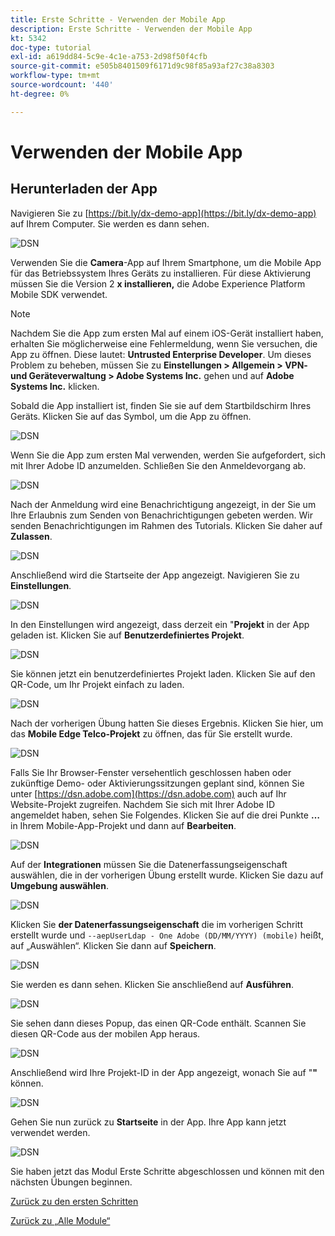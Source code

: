 ```yaml
---
title: Erste Schritte - Verwenden der Mobile App
description: Erste Schritte - Verwenden der Mobile App
kt: 5342
doc-type: tutorial
exl-id: a619dd84-5c9e-4c1e-a753-2d98f50f4cfb
source-git-commit: e505b8401509f6171d9c98f85a93af27c38a8303
workflow-type: tm+mt
source-wordcount: '440'
ht-degree: 0%

---
```


# Verwenden der Mobile App

## Herunterladen der App

Navigieren Sie zu [https://bit.ly/dx-demo-app](https://bit.ly/dx-demo-app) auf Ihrem Computer. Sie werden es dann sehen.

![DSN](./images/mobileapp.png)

Verwenden Sie die **Camera**-App auf Ihrem Smartphone, um die Mobile App für das Betriebssystem Ihres Geräts zu installieren. Für diese Aktivierung müssen Sie die Version 2 **x installieren,** die Adobe Experience Platform Mobile SDK verwendet.

>[!NOTE]
>
>Nachdem Sie die App zum ersten Mal auf einem iOS-Gerät installiert haben, erhalten Sie möglicherweise eine Fehlermeldung, wenn Sie versuchen, die App zu öffnen. Diese lautet: **Untrusted Enterprise Developer**. Um dieses Problem zu beheben, müssen Sie zu **Einstellungen > Allgemein > VPN- und Geräteverwaltung > Adobe Systems Inc.** gehen und auf **Adobe Systems Inc.** klicken.

Sobald die App installiert ist, finden Sie sie auf dem Startbildschirm Ihres Geräts. Klicken Sie auf das Symbol, um die App zu öffnen.

![DSN](./images/mobileappn1.png)

Wenn Sie die App zum ersten Mal verwenden, werden Sie aufgefordert, sich mit Ihrer Adobe ID anzumelden. Schließen Sie den Anmeldevorgang ab.

![DSN](./images/mobileappn2.png)

Nach der Anmeldung wird eine Benachrichtigung angezeigt, in der Sie um Ihre Erlaubnis zum Senden von Benachrichtigungen gebeten werden. Wir senden Benachrichtigungen im Rahmen des Tutorials. Klicken Sie daher auf **Zulassen**.

![DSN](./images/mobileappn3.png)

Anschließend wird die Startseite der App angezeigt. Navigieren Sie zu **Einstellungen**.

![DSN](./images/mobileappn4.png)

In den Einstellungen wird angezeigt, dass derzeit ein &quot;**Projekt** in der App geladen ist. Klicken Sie auf **Benutzerdefiniertes Projekt**.

![DSN](./images/mobileappn5.png)

Sie können jetzt ein benutzerdefiniertes Projekt laden. Klicken Sie auf den QR-Code, um Ihr Projekt einfach zu laden.

![DSN](./images/mobileappn6.png)

Nach der vorherigen Übung hatten Sie dieses Ergebnis. Klicken Sie hier, um das **Mobile Edge Telco-Projekt** zu öffnen, das für Sie erstellt wurde.

![DSN](./images/dsn5b.png)

Falls Sie Ihr Browser-Fenster versehentlich geschlossen haben oder zukünftige Demo- oder Aktivierungssitzungen geplant sind, können Sie unter [https://dsn.adobe.com](https://dsn.adobe.com) auch auf Ihr Website-Projekt zugreifen. Nachdem Sie sich mit Ihrer Adobe ID angemeldet haben, sehen Sie Folgendes. Klicken Sie auf die drei Punkte **…** in Ihrem Mobile-App-Projekt und dann auf **Bearbeiten**.

![DSN](./images/web8a.png)

Auf der **Integrationen** müssen Sie die Datenerfassungseigenschaft auswählen, die in der vorherigen Übung erstellt wurde. Klicken Sie dazu auf **Umgebung auswählen**.

![DSN](./images/web8aa.png)

Klicken Sie **der Datenerfassungseigenschaft** die im vorherigen Schritt erstellt wurde und `--aepUserLdap - One Adobe (DD/MM/YYYY) (mobile)` heißt, auf „Auswählen“. Klicken Sie dann auf **Speichern**.

![DSN](./images/web8b.png)

Sie werden es dann sehen. Klicken Sie anschließend auf **Ausführen**.

![DSN](./images/web8bb.png)

Sie sehen dann dieses Popup, das einen QR-Code enthält. Scannen Sie diesen QR-Code aus der mobilen App heraus.

![DSN](./images/web8c.png)

Anschließend wird Ihre Projekt-ID in der App angezeigt, wonach Sie auf &quot;**&quot;** können.

![DSN](./images/mobileappn7.png)

Gehen Sie nun zurück zu **Startseite** in der App. Ihre App kann jetzt verwendet werden.

![DSN](./images/mobileappn8.png)

Sie haben jetzt das Modul Erste Schritte abgeschlossen und können mit den nächsten Übungen beginnen.

[Zurück zu den ersten Schritten](./getting-started.md)

[Zurück zu „Alle Module“](./../../../overview.md)
